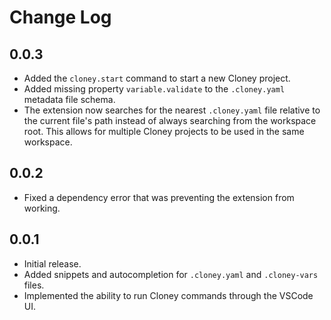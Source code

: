 # Change Log

## 0.0.3

- Added the `cloney.start` command to start a new Cloney project.
- Added missing property `variable.validate` to the `.cloney.yaml` metadata file schema.
- The extension now searches for the nearest `.cloney.yaml` file relative to the current file's path instead of always searching from the workspace root. This allows for multiple Cloney projects to be used in the same workspace.

## 0.0.2

- Fixed a dependency error that was preventing the extension from working.

## 0.0.1

- Initial release.
- Added snippets and autocompletion for `.cloney.yaml` and `.cloney-vars` files.
- Implemented the ability to run Cloney commands through the VSCode UI.
